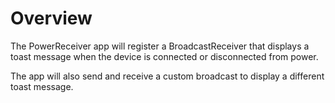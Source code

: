 # Overview

The PowerReceiver app will register a BroadcastReceiver that displays a toast message when the device is connected or disconnected from power. 

The app will also send and receive a custom broadcast to display a different toast message.

